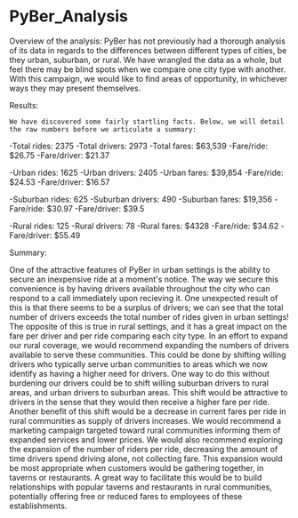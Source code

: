 # PyBer_Analysis

Overview of the analysis:
    PyBer has not previously had a thorough analysis of its data in regards to the differences between different types of cities, be they urban, suburban, or rural. We have wrangled the data as a whole, but feel there may be blind spots when we compare one city type with another. With this campaign, we would like to find areas of opportunity, in whichever ways they may present themselves.



Results:

    We have discovered some fairly startling facts. Below, we will detail the raw numbers before we articulate a summary:

-Total rides:  2375
-Total drivers: 2973
-Total fares: $63,539
-Fare/ride: $26.75
-Fare/driver: $21.37


-Urban rides: 1625
-Urban drivers: 2405
-Urban fares: $39,854
-Fare/ride: $24.53
-Fare/driver: $16.57


-Suburban rides: 625
-Suburban drivers: 490
-Suburban fares: $19,356
-Fare/ride: $30.97
-Fare/driver: $39.5


-Rural rides: 125
-Rural drivers: 78
-Rural fares: $4328
-Fare/ride: $34.62
-Fare/driver: $55.49


Summary:

One of the attractive features of PyBer in urban settings is the ability to secure an inexpensive ride at a moment's notice. The way we secure this convenience is by having drivers available throughout the city who can respond to a call immediately upon recieving it. One unexpected result of this is that there seems to be a surplus of drivers; we can see that the total number of drivers exceeds the total number of rides given in urban settings! The opposite of this is true in rural settings, and it has a great impact on the fare per driver and per ride comparing each city type.
    In an effort to expand our rural coverage, we would recommend expanding the numbers of drivers available to serve these communities. This could be done by shifting willing drivers who typically serve urban communities to areas which we now identify as having a higher need for drivers. One way to do this without burdening our drivers could be to shift willing suburban drivers to rural areas, and urban drivers to suburban areas. This shift would be attractive to drivers in the sense that they would then receive a higher fare per ride.
    Another benefit of this shift would be a decrease in current fares per ride in rural communities as supply of drivers increases. We would recommend a marketing campaign targeted toward rural communities informing them of expanded services and lower prices. We would also recommend exploring the expansion of the number of riders per ride, decreasing the amount of time drivers spend driving alone, not collecting fare. This expansion would be most appropriate when customers would be gathering together, in taverns or restaurants. A great way to facilitate this would be to build relationships with popular taverns and restaurants in rural communities, potentially offering free or reduced fares to employees of these establishments.
    
